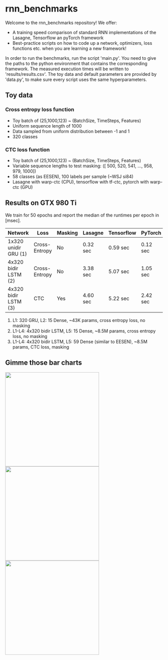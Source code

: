 # rnn_benchmarks
Welcome to the rnn_benchmarks repository! We offer:
- A training speed comparison of standard RNN implementations of the Lasagne, Tensorflow an pyTorch framework 
- Best-practice scripts on how to code up a network, optimizers, loss functions etc. when you are learning a new framework!

In order to run the benchmarks, run the script 'main.py'. You need to give the paths to the python environment that contains the corresponding framework. The measured execution times will be written to 'results/results.csv'. 
The toy data and default parameters are provided by 'data.py', to make sure every script uses the same hyperparameters.

## Toy data
### Cross entropy loss function
  - Toy batch of (25,1000,123) ~ (BatchSize, TimeSteps, Features)
  - Uniform sequence length of 1000
  - Data sampled from uniform distribution between -1 and 1
  - 320 classes

### CTC loss function
  - Toy batch of (25,1000,123) ~ (BatchSize, TimeSteps, Features)
  - Variable sequence lengths to test masking: ([ 500,  520,  541, ..., 958,  979, 1000])
  - 58 classes (as EESEN), 100 labels per sample (~WSJ si84)
  - Lasagne with warp-ctc (CPU), tensorflow with tf-ctc, pytorch with warp-ctc (GPU)
  
## Results on GTX 980 Ti
We train for 50 epochs and report the median of the runtimes per epoch in [msec].

  | Network              | Loss          | Masking | Lasagne    | Tensorflow  | PyTorch    |
  |----------------------|---------------|---------|------------|-------------|------------|
  | 1x320 unidir GRU (1) | Cross-Entropy | No      | 0.32 sec   | 0.59 sec    | 0.12 sec   |
  | 4x320 bidir LSTM (2) | Cross-Entropy | No      | 3.38 sec   | 5.07 sec    | 1.05 sec   |
  | 4x320 bidir LSTM (3) | CTC           | Yes     | 4.60 sec   | 5.22 sec    | 2.42 sec   |
  
  1. L1: 320 GRU, L2: 15 Dense, ~43K params, cross entropy loss, no masking
  2. L1-L4: 4x320 bidir LSTM, L5: 15 Dense, ~8.5M params, cross entropy loss, no masking
  3. L1-L4: 4x320 bidir LSTM, L5: 59 Dense (similar to EESEN), ~8.5M params, CTC loss, masking


## Gimme those bar charts
<img align="middle" src="/results/bars/bars1x320_ce.png" width="300">
<img align="middle" src="/results/bars/bars4x320_ce.png" width="300">
<img align="middle" src="/results/bars/bars4x320_ctc.png" width="300">

